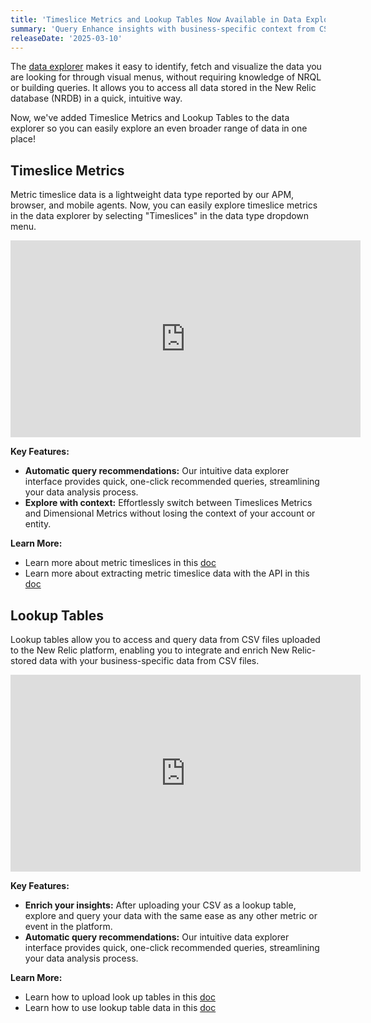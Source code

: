 ```yaml
---
title: 'Timeslice Metrics and Lookup Tables Now Available in Data Explorer'
summary: 'Query Enhance insights with business-specific context from CSV files and'
releaseDate: '2025-03-10'
---
```


The [data explorer](https://docs.newrelic.com/docs/query-your-data/explore-query-data/query-builder/introduction-new-data-explorer/) makes it easy to identify, fetch and visualize the data you are looking for through visual menus, without requiring knowledge of NRQL or building queries. It allows you to access all data stored in the New Relic database (NRDB) in a quick, intuitive way.

Now, we've added Timeslice Metrics and Lookup Tables to the data explorer so you can easily explore an even broader range of data in one place!

## Timeslice Metrics
Metric timeslice data is a lightweight data type reported by our APM, browser, and mobile agents. Now, you can easily explore timeslice metrics in the data explorer by selecting "Timeslices" in the data type dropdown menu.

<iframe width="560" height="315" src="https://fast.wistia.net/embed/iframe/4z9chi0x4c" frameborder="0" allow="accelerometer; autoplay; clipboard-write; encrypted-media; gyroscope; picture-in-picture" allowfullscreen></iframe>

**Key Features:**
- **Automatic query recommendations:** Our intuitive data explorer interface provides quick, one-click recommended queries, streamlining your data analysis process.
- **Explore with context:** Effortlessly switch between Timeslices Metrics and Dimensional Metrics without losing the context of your account or entity.

**Learn More:**
- Learn more about metric timeslices in this [doc](https://docs.newrelic.com/docs/data-apis/understand-data/new-relic-data-types/#timeslice-data)
- Learn more about extracting metric timeslice data with the API in this [doc](https://docs.newrelic.com/docs/apis/rest-api-v2/basic-functions/extract-metric-timeslice-data/)

## Lookup Tables 

Lookup tables allow you to access and query data from CSV files uploaded to the New Relic platform, enabling you to integrate and enrich New Relic-stored data with your business-specific data from CSV files.

<iframe width="560" height="315" src="https://fast.wistia.net/embed/iframe/c24shh4c0g" frameborder="0" allow="accelerometer; autoplay; clipboard-write; encrypted-media; gyroscope; picture-in-picture" allowfullscreen></iframe>


**Key Features:**
- **Enrich your insights:** After uploading your CSV as a lookup table, explore and query your data with the same ease as any other metric or event in the platform.
- **Automatic query recommendations:** Our intuitive data explorer interface provides quick, one-click recommended queries, streamlining your data analysis process.

**Learn More:**
- Learn how to upload look up tables in this [doc](https://docs.newrelic.com/docs/logs/ui-data/lookup-tables-ui/#requirements)
- Learn how to use lookup table data in this [doc](https://docs.newrelic.com/docs/nrql/using-nrql/lookups/)
